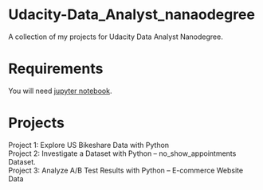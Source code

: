 # Udacity-Data_Analyst_nanaodegree

A collection of my projects for Udacity Data Analyst Nanodegree.

# Requirements
You will need [jupyter notebook](https://jupyter.org/install).


# Projects

Project 1: Explore US Bikeshare Data with Python\
Project 2: Investigate a Dataset with Python – no_show_appointments Dataset. <br />
Project 3: Analyze A/B Test Results with Python – E-commerce Website Data
